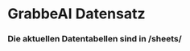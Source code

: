 










































# GrabbeAI Datensatz





### Die aktuellen Datentabellen sind in /sheets/


